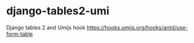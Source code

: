 # django-tables2-umi
Django tables 2 and Umijs hook https://hooks.umijs.org/hooks/antd/use-form-table
